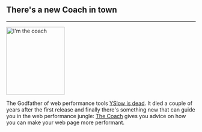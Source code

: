 ## There's a new Coach in town
* * *
[<img src="{{site.baseurl}}/img/logos/coach.png" class="pull-left img-big" alt="I'm the coach" width="155" height="180">]({{site.baseurl}}/documentation/coach)

The Godfather of web performance tools [YSlow is dead](http://4.bp.blogspot.com/-gEqiZsYvoV4/T2FM-E7UvcI/AAAAAAAAIeE/Sg0GxV2hVLE/s1600/PDVD_138.BMP). It died a couple of years after the first release and finally there's something new that can guide you in the web performance jungle: [The Coach]({{site.baseurl}}/documentation/coach/) gives you advice on how you can make your web page more performant.
